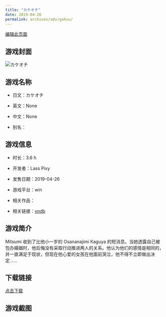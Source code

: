 ```yaml
---
title: "カケオチ"
date: 2019-04-26
permalink: archives/adv/gakvu/
---
```

[编辑此页面](https://github.com/ACG-3/ADV3-source/blob/main/source/_posts/%E3%82%AB%E3%82%B1%E3%82%AA%E3%83%81.md)

## 游戏封面

![カケオチ](https://pan.timero.xyz/d/onedrive/img_lib_001/%E3%82%AB%E3%82%B1%E3%82%AA%E3%83%81_cover.avif)


## 游戏名称

- 日文：カケオチ
- 英文：None
- 中文：None

- 别名：


## 游戏信息

- 时长：3.6 h
- 开发者：Lass Pixy
- 发售日期：2019-04-26
- 游戏平台：win
- 相关作品：

- 相关链接：[vndb](https://vndb.org/v25329)


## 游戏简介

Mitsumi 收到了比他小一岁的 Osananajimi Kaguya 的短消息。当她透露自己被包办婚姻时，他后悔没有采取行动推进两人的关系。他认为他们的感情是相同的，并一直满足于现状，但现在他心爱的女孩在他面前哭泣，他不得不立即做出决定......




## 下载链接

[点击下载](https://pan.timero.xyz/onedrive/adv_lib_001/%E3%82%AB%E3%82%B1%E3%82%AA%E3%83%81)


## 游戏截图


